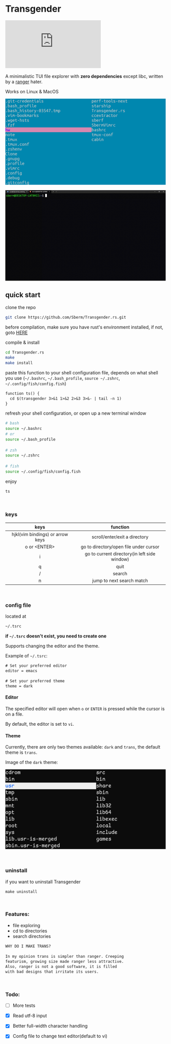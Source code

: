 # Transgender

[![version][version-badge]][version-url]

[version-badge]: https://img.shields.io/github/v/release/sberm/Transgender.rs
[version-url]: https://github.com/Sberm/Transgender.rs/releases

A minimalistic TUI file explorer with **zero dependencies** except libc, written by a [ranger](https://github.com/ranger/ranger) hater.

Works on Linux & MacOS

![](img/trans-img.png)

![](img/trans.gif)

## quick start

clone the repo
```bash
git clone https://github.com/Sberm/Transgender.rs.git
```

before compilation, make sure you have rust's environment installed, if not, goto [HERE](https://www.rust-lang.org/tools/install)

compile & install
```bash
cd Transgender.rs
make
make install
```

paste this function to your shell configuration file, depends on what shell you use (`~/.bashrc`, `~/.bash_profile`, `source ~/.zshrc`, `~/.config/fish/config.fish`)
```
function ts() {
  cd $(transgender 3>&1 1>&2 2>&3 3>&- | tail -n 1)
}
```

refresh your shell configuration, or open up a new terminal window
```bash
# bash
source ~/.bashrc
# or
source ~/.bash_profile

# zsh
source ~/.zshrc

# fish
source ~/.config/fish/config.fish

```

enjoy
```bash
ts
```

<br/>

### keys

| keys                             | function                                     |
| :---:                            | :---:                                        |
| hjkl(vim bindings) or arrow keys | scroll/enter/exit a directory                |
| o or \<ENTER\>                   | go to directory/open file under cursor       |
| i                                | go to current directory(in left side window) |
| q                                | quit                                         |
| /                                | search                                       |
| n                                | jump to next search match                    |

<br/>

### config file
located at
```bash
~/.tsrc
```

**if `~/.tsrc` doesn't exist, you need to create one**

Supports changing the editor and the theme.

Example of `~/.tsrc`:

```tsrc
# Set your preferred editor
editor = emacs

# Set your preferred theme
theme = dark
```

#### Editor

The specified editor will open when `o` or `ENTER` is pressed while the cursor is on a file.

By default, the editor is set to `vi`.

#### Theme

Currently, there are only two themes available: `dark` and `trans`, the default theme is `trans`.

Image of the `dark` theme:

![](img/trans-img-dark-theme.png)

<br/>

### uninstall

if you want to uninstall Transgender
```
make uninstall
```

<br/>

### Features:

* file exploring
* cd to directories
* search directories

```
WHY DO I MAKE TRANS?

In my opinion trans is simpler than ranger. Creeping
featurism, growing size made ranger less attractive. 
Also, ranger is not a good software, it is filled
with bad designs that irritate its users.
```

<br/>

### Todo:

- [ ] More tests

- [x] Read utf-8 input

- [x] Better full-width character handling

- [x] Config file to change text editor(default to vi)
